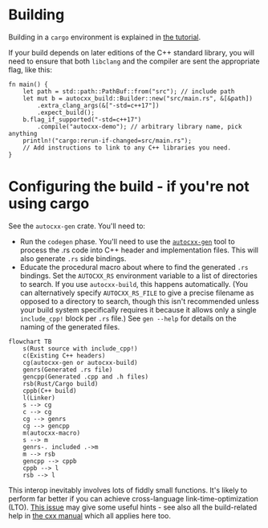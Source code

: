 # Building

Building in a `cargo` environment is explained in [the tutorial](tutorial.md).

If your build depends on later editions of the C++ standard library, you will need to ensure that both `libclang` and the compiler are sent the appropriate flag, like this:

```rust,ignore
fn main() {
    let path = std::path::PathBuf::from("src"); // include path
    let mut b = autocxx_build::Builder::new("src/main.rs", &[&path])
        .extra_clang_args(&["-std=c++17"])
        .expect_build();
    b.flag_if_supported("-std=c++17")
        .compile("autocxx-demo"); // arbitrary library name, pick anything
    println!("cargo:rerun-if-changed=src/main.rs");
    // Add instructions to link to any C++ libraries you need.
}
```

# Configuring the build - if you're not using cargo

See the `autocxx-gen` crate. You'll need to:

* Run the `codegen` phase. You'll need to use the [`autocxx-gen`](https://crates.io/crates/autocxx-gen)
  tool to process the .rs code into C++ header and
  implementation files. This will also generate `.rs` side bindings.
* Educate the procedural macro about where to find the generated `.rs` bindings. Set the
  `AUTOCXX_RS` environment variable to a list of directories to search.
  If you use `autocxx-build`, this happens automatically. (You can alternatively
  specify `AUTOCXX_RS_FILE` to give a precise filename as opposed to a directory to search,
  though this isn't recommended unless your build system specifically requires it
  because it allows only a single `include_cpp!` block per `.rs` file.) See `gen --help`
  for details on the naming of the generated files.

```mermaid
flowchart TB
    s(Rust source with include_cpp!)
    c(Existing C++ headers)
    cg(autocxx-gen or autocxx-build)
    genrs(Generated .rs file)
    gencpp(Generated .cpp and .h files)
    rsb(Rust/Cargo build)
    cppb(C++ build)
    l(Linker)
    s --> cg
    c --> cg
    cg --> genrs
    cg --> gencpp
    m(autocxx-macro)
    s --> m
    genrs-. included .->m
    m --> rsb
    gencpp --> cppb
    cppb --> l
    rsb --> l
```

This interop inevitably involves lots of fiddly small functions. It's likely to perform far better if you can achieve cross-language link-time-optimization (LTO). [This issue](https://github.com/dtolnay/cxx/issues/371) may give some useful hints - see also all the build-related help in [the cxx manual](https://cxx.rs/) which all applies here too.
